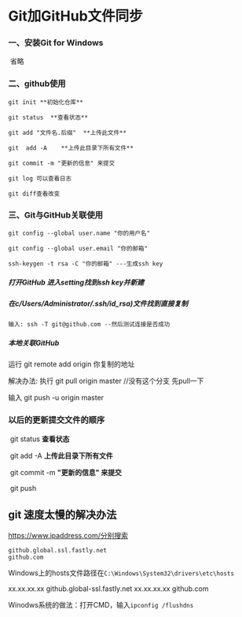 # **Git加GitHub文件同步**

### 一、安装Git for Windows

​	省略

### 二、github使用

```
git init **初始化仓库**
```

```
git status  **查看状态**
```

```
git add "文件名.后缀"  **上传此文件**
```

```
git  add -A    **上传此目录下所有文件**
```

```
git commit -m "更新的信息" 来提交
```

```
git log 可以查看日志 
```

```
git diff查看改变
```

### 三、Git与GitHub关联使用

	git config --global user.name "你的用户名"

```
git config --global user.email "你的邮箱"
```

```
ssh-keygen -t rsa -C "你的邮箱" ---生成ssh key
```

##### 打开GitHub 进入setting找到ssh key并新建

##### 在c/Users/Administrator/.ssh/id_rsa)文件找到直接复制

```
输入: ssh -T git@github.com --然后测试连接是否成功
```

##### 本地关联GitHub 

 运行 git remote add origin 你复制的地址 

 解决办法: 执行 git pull origin master //没有这个分支 先pull一下

 输入 git push -u origin master 

### 以后的更新提交文件的顺序

​	git status  **查看状态**

​	git  add -A    **上传此目录下所有文件**

​	git commit -m **"更新的信息" 来提交**

​	git push

## git 速度太慢的解决办法

https://www.ipaddress.com/分别搜索

```
github.global.ssl.fastly.net
github.com
```

Windows上的hosts文件路径在`C:\Windows\System32\drivers\etc\hosts`

xx.xx.xx.xx github.global-ssl.fastly.net
xx.xx.xx.xx github.com

Winodws系统的做法：打开CMD，输入`ipconfig /flushdns`